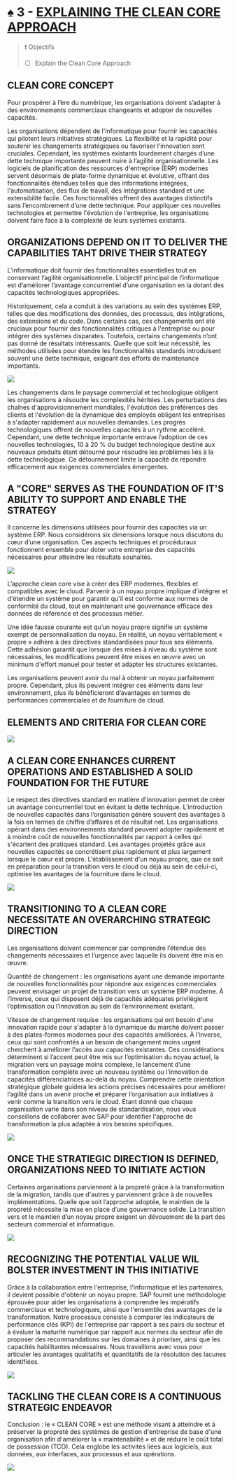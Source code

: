 # ♠ 3 - [EXPLAINING THE CLEAN CORE APPROACH](https://learning.sap.com/learning-journeys/developing-with-sap-integration-suite/explaining-the-clean-core-approach)

> :exclamation: Objectifs
>
> - [ ] Explain the Clean Core Approach

## CLEAN CORE CONCEPT

Pour prospérer à l’ère du numérique, les organisations doivent s’adapter à des environnements commerciaux changeants et adopter de nouvelles capacités.

Les organisations dépendent de l'informatique pour fournir les capacités qui pilotent leurs initiatives stratégiques. La flexibilité et la rapidité pour soutenir les changements stratégiques ou favoriser l’innovation sont cruciales. Cependant, les systèmes existants lourdement chargés d’une dette technique importante peuvent nuire à l’agilité organisationnelle. Les logiciels de planification des ressources d'entreprise (ERP) modernes servent désormais de plate-forme dynamique et évolutive, offrant des fonctionnalités étendues telles que des informations intégrées, l'automatisation, des flux de travail, des intégrations standard et une extensibilité facile. Ces fonctionnalités offrent des avantages distinctifs sans l’encombrement d’une dette technique. Pour appliquer ces nouvelles technologies et permettre l'évolution de l'entreprise, les organisations doivent faire face à la complexité de leurs systèmes existants.

## ORGANIZATIONS DEPEND ON IT TO DELIVER THE CAPABILITIES TAHT DRIVE THEIR STRATEGY

L’informatique doit fournir des fonctionnalités essentielles tout en conservant l’agilité organisationnelle. L’objectif principal de l’informatique est d’améliorer l’avantage concurrentiel d’une organisation en la dotant des capacités technologiques appropriées.

Historiquement, cela a conduit à des variations au sein des systèmes ERP, telles que des modifications des données, des processus, des intégrations, des extensions et du code. Dans certains cas, ces changements ont été cruciaux pour fournir des fonctionnalités critiques à l'entreprise ou pour intégrer des systèmes disparates. Toutefois, certains changements n’ont pas donné de résultats intéressants. Quelle que soit leur nécessité, les méthodes utilisées pour étendre les fonctionnalités standards introduisent souvent une dette technique, exigeant des efforts de maintenance importants.

![](./RESSOURCES/changes_cleancore.png)

Les changements dans le paysage commercial et technologique obligent les organisations à résoudre les complexités héritées. Les perturbations des chaînes d'approvisionnement mondiales, l'évolution des préférences des clients et l'évolution de la dynamique des employés obligent les entreprises à s'adapter rapidement aux nouvelles demandes. Les progrès technologiques offrent de nouvelles capacités à un rythme accéléré. Cependant, une dette technique importante entrave l’adoption de ces nouvelles technologies, 10 à 20 % du budget technologique destiné aux nouveaux produits étant détourné pour résoudre les problèmes liés à la dette technologique. Ce détournement limite la capacité de répondre efficacement aux exigences commerciales émergentes.

## A "CORE" SERVES AS THE FOUNDATION OF IT'S ABILITY TO SUPPORT AND ENABLE THE STRATEGY

Il concerne les dimensions utilisées pour fournir des capacités via un système ERP. Nous considérons six dimensions lorsque nous discutons du cœur d’une organisation. Ces aspects techniques et procéduraux fonctionnent ensemble pour doter votre entreprise des capacités nécessaires pour atteindre les résultats souhaités.

![](./RESSOURCES/illustrive_model_cleancore.png)

L’approche clean core vise à créer des ERP modernes, flexibles et compatibles avec le cloud. Parvenir à un noyau propre implique d'intégrer et d'étendre un système pour garantir qu'il est conforme aux normes de conformité du cloud, tout en maintenant une gouvernance efficace des données de référence et des processus métier.

Une idée fausse courante est qu’un noyau propre signifie un système exempt de personnalisation du noyau. En réalité, un noyau véritablement « propre » adhère à des directives standardisées pour tous ses éléments. Cette adhésion garantit que lorsque des mises à niveau du système sont nécessaires, les modifications peuvent être mises en œuvre avec un minimum d'effort manuel pour tester et adapter les structures existantes.

Les organisations peuvent avoir du mal à obtenir un noyau parfaitement propre. Cependant, plus ils peuvent intégrer ces éléments dans leur environnement, plus ils bénéficieront d’avantages en termes de performances commerciales et de fourniture de cloud.

## ELEMENTS AND CRITERIA FOR CLEAN CORE

![](./RESSOURCES/elements_of_the_clencore.png)

## A CLEAN CORE ENHANCES CURRENT OPERATIONS AND ESTABLISHED A SOLID FOUNDATION FOR THE FUTURE

Le respect des directives standard en matière d'innovation permet de créer un avantage concurrentiel tout en évitant la dette technique. L’introduction de nouvelles capacités dans l’organisation génère souvent des avantages à la fois en termes de chiffre d’affaires et de résultat net. Les organisations opérant dans des environnements standard peuvent adopter rapidement et à moindre coût de nouvelles fonctionnalités par rapport à celles qui s'écartent des pratiques standard. Les avantages projetés grâce aux nouvelles capacités se concrétisent plus rapidement et plus largement lorsque le cœur est propre. L'établissement d'un noyau propre, que ce soit en préparation pour la transition vers le cloud ou déjà au sein de celui-ci, optimise les avantages de la fourniture dans le cloud.

![](./RESSOURCES/cleancore_timechart.png)

## TRANSITIONING TO A CLEAN CORE NECESSITATE AN OVERARCHING STRATEGIC DIRECTION

Les organisations doivent commencer par comprendre l’étendue des changements nécessaires et l’urgence avec laquelle ils doivent être mis en œuvre.

Quantité de changement : les organisations ayant une demande importante de nouvelles fonctionnalités pour répondre aux exigences commerciales peuvent envisager un projet de transition vers un système ERP moderne. À l’inverse, ceux qui disposent déjà de capacités adéquates privilégient l’optimisation ou l’innovation au sein de l’environnement existant.

Vitesse de changement requise : les organisations qui ont besoin d'une innovation rapide pour s'adapter à la dynamique du marché doivent passer à des plates-formes modernes pour des capacités améliorées. À l’inverse, ceux qui sont confrontés à un besoin de changement moins urgent cherchent à améliorer l’accès aux capacités existantes. Ces considérations déterminent si l’accent peut être mis sur l’optimisation du noyau actuel, la migration vers un paysage moins complexe, le lancement d’une transformation complète avec un nouveau système ou l’innovation de capacités différenciatrices au-delà du noyau. Comprendre cette orientation stratégique globale guidera les actions précises nécessaires pour améliorer l’agilité dans un avenir proche et préparer l’organisation aux initiatives à venir comme la transition vers le cloud. Étant donné que chaque organisation varie dans son niveau de standardisation, nous vous conseillons de collaborer avec SAP pour identifier l'approche de transformation la plus adaptée à vos besoins spécifiques.

![](./RESSOURCES/cleancore_intersectionchart.png)

## ONCE THE STRATIEGIC DIRECTION IS DEFINED, ORGANIZATIONS NEED TO INITIATE ACTION

Certaines organisations parviennent à la propreté grâce à la transformation de la migration, tandis que d'autres y parviennent grâce à de nouvelles implémentations. Quelle que soit l’approche adoptée, le maintien de la propreté nécessite la mise en place d’une gouvernance solide. La transition vers et le maintien d’un noyau propre exigent un dévouement de la part des secteurs commercial et informatique.

![](./RESSOURCES/cleancore_strategy.png)

## RECOGNIZING THE POTENTIAL VALUE WIL BOLSTER INVESTMENT IN THIS INITIATIVE

Grâce à la collaboration entre l'entreprise, l'informatique et les partenaires, il devient possible d'obtenir un noyau propre. SAP fournit une méthodologie éprouvée pour aider les organisations à comprendre les impératifs commerciaux et technologiques, ainsi que l'ensemble des avantages de la transformation. Notre processus consiste à comparer les indicateurs de performance clés (KPI) de l'entreprise par rapport à ses pairs du secteur et à évaluer la maturité numérique par rapport aux normes du secteur afin de proposer des recommandations sur les domaines à prioriser, ainsi que les capacités habilitantes nécessaires. Nous travaillons avec vous pour articuler les avantages qualitatifs et quantitatifs de la résolution des lacunes identifiées.

![](./RESSOURCES/cleancore_potential.png)

## TACKLING THE CLEAN CORE IS A CONTINUOUS STRATEGIC ENDEAVOR

Conclusion : le « CLEAN CORE » est une méthode visant à atteindre et à préserver la propreté des systèmes de gestion d'entreprise de base d'une organisation afin d'améliorer la « maintenabilité » et de réduire le coût total de possession (TCO). Cela englobe les activités liées aux logiciels, aux données, aux interfaces, aux processus et aux opérations.

![](./RESSOURCES/cleancore_conclusion.png)
